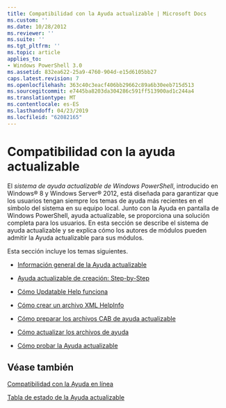 ```yaml
---
title: Compatibilidad con la Ayuda actualizable | Microsoft Docs
ms.custom: ''
ms.date: 10/28/2012
ms.reviewer: ''
ms.suite: ''
ms.tgt_pltfrm: ''
ms.topic: article
applies_to:
- Windows PowerShell 3.0
ms.assetid: 832ea622-25a9-4760-904d-e15d6105bb27
caps.latest.revision: 7
ms.openlocfilehash: 363c40c3eacf406bb29662c89a6b30eeb715d513
ms.sourcegitcommit: e7445ba8203da304286c591ff513900ad1c244a4
ms.translationtype: MT
ms.contentlocale: es-ES
ms.lasthandoff: 04/23/2019
ms.locfileid: "62082165"
---
```

# <a name="supporting-updatable-help"></a>Compatibilidad con la ayuda actualizable

El *sistema de ayuda actualizable de Windows PowerShell*, introducido en Windows® 8 y Windows Server® 2012, está diseñada para garantizar que los usuarios tengan siempre los temas de ayuda más recientes en el símbolo del sistema en su equipo local. Junto con la Ayuda en pantalla de Windows PowerShell, ayuda actualizable, se proporciona una solución completa para los usuarios. En esta sección se describe el sistema de ayuda actualizable y se explica cómo los autores de módulos pueden admitir la Ayuda actualizable para sus módulos.

Esta sección incluye los temas siguientes.

- [Información general de la Ayuda actualizable](./updatable-help-overview.md)

- [Ayuda actualizable de creación: Step-by-Step](./updatable-help-authoring-step-by-step.md)

- [Cómo Updatable Help funciona](./how-updatable-help-works.md)

- [Cómo crear un archivo XML HelpInfo](./how-to-create-a-helpinfo-xml-file.md)

- [Cómo preparar los archivos CAB de ayuda actualizable](./how-to-prepare-updatable-help-cab-files.md)

- [Cómo actualizar los archivos de ayuda](./how-to-update-help-files.md)

- [Cómo probar la Ayuda actualizable](./how-to-test-updatable-help.md)

## <a name="see-also"></a>Véase también

[Compatibilidad con la Ayuda en línea](./supporting-online-help.md)

[Tabla de estado de la Ayuda actualizable](https://www.microsoft.com/en-us/itpro/windows)